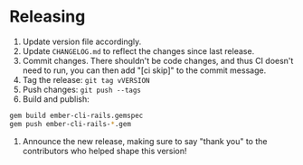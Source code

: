 # Releasing

1. Update version file accordingly.
1. Update `CHANGELOG.md` to reflect the changes since last release.
1. Commit changes.
   There shouldn't be code changes,
   and thus CI doesn't need to run,
   you can then add "[ci skip]" to the commit message.
1. Tag the release: `git tag vVERSION`
1. Push changes: `git push --tags`
1. Build and publish:

```bash
gem build ember-cli-rails.gemspec
gem push ember-cli-rails-*.gem
```

1. Announce the new release,
   making sure to say "thank you" to the contributors
   who helped shape this version!
